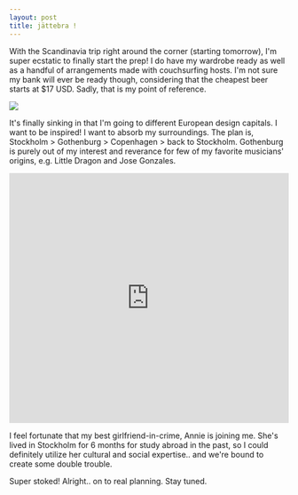 ```yaml
---
layout: post
title: jättebra !
---
```


With the Scandinavia trip right around the corner (starting tomorrow), I'm super ecstatic to finally start the prep! 
I do have my wardrobe ready as well as a handful of arrangements made with couchsurfing hosts. I'm not sure my bank will ever be ready though, considering that the cheapest beer starts at $17 USD. Sadly, that is my point of reference.

<img src="http://photos-b.ak.instagram.com/hphotos-ak-xaf1/10724740_283831995139561_512966997_n.jpg" />

It's finally sinking in that I'm going to different European design capitals. I want to be inspired! I want to absorb my surroundings. The plan is, Stockholm > Gothenburg > Copenhagen > back to Stockholm. Gothenburg is purely out of my interest and reverance for few of my favorite musicians' origins, e.g. Little Dragon and Jose Gonzales.

<p></p>
<iframe width="100%" height="450" scrolling="no" frameborder="no" src="https://w.soundcloud.com/player/?url=https%3A//api.soundcloud.com/playlists/56404921&amp;color=ff5500&amp;auto_play=false&amp;hide_related=false&amp;show_comments=true&amp;show_user=true&amp;show_reposts=false"></iframe>

I feel fortunate that my best girlfriend-in-crime, Annie is joining me. She's lived in Stockholm for 6 months for study abroad in the past, so I could definitely utilize her cultural and social expertise.. and we're bound to create some double trouble. 

Super stoked! Alright.. on to real planning. Stay tuned.
